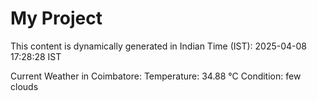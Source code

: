 # My Project

This content is dynamically generated in Indian Time (IST): 2025-04-08 17:28:28 IST


Current Weather in Coimbatore:
Temperature: 34.88 °C
Condition: few clouds

